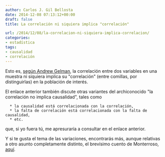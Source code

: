 ```yaml
---
author: Carlos J. Gil Bellosta
date: 2014-12-08 07:13:12+00:00
draft: false
title: La correlación ni siquiera implica "correlación"

url: /2014/12/08/la-correlacion-ni-siquiera-implica-correlacion/
categories:
- estadística
tags:
- causalidad
- correlación
---
```


Esto es, [según Andrew Gelman](http://andrewgelman.com/2014/08/04/correlation-even-imply-correlation/), la correlación entre dos variables en una muestra ni siquiera implica su "correlación" (entre comillas, por distinguirlas) en la población de interés.

El enlace anterior también discute otras variantes del archiconocido "la correlación no implica causalidad", tales como



	  * la causalidad está correlacionada con la correlación,
	  * la falta de correlación está correlacionada con la falta de causalidad,
	  * etc.

que, si yo fuera tú, me apresuraría a consultar en el enlace anterior.

Y si te gusta el tema de las variaciones, encontrarás más, aunque relativas a otro asunto completamente distinto, el brevísimo cuento de Monterroso, [aquí](http://www.fundeu.es/escribireninternet/variantes-de-un-tuit/).

